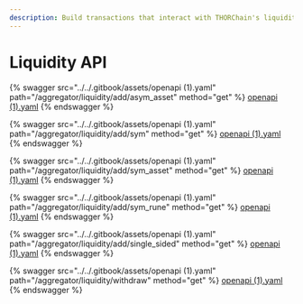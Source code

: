 ```yaml
---
description: Build transactions that interact with THORChain's liquidity
---
```


# Liquidity API

{% swagger src="../../.gitbook/assets/openapi (1).yaml" path="/aggregator/liquidity/add/asym_asset" method="get" %}
[openapi (1).yaml](<../../.gitbook/assets/openapi (1).yaml>)
{% endswagger %}

{% swagger src="../../.gitbook/assets/openapi (1).yaml" path="/aggregator/liquidity/add/sym" method="get" %}
[openapi (1).yaml](<../../.gitbook/assets/openapi (1).yaml>)
{% endswagger %}

{% swagger src="../../.gitbook/assets/openapi (1).yaml" path="/aggregator/liquidity/add/sym_asset" method="get" %}
[openapi (1).yaml](<../../.gitbook/assets/openapi (1).yaml>)
{% endswagger %}

{% swagger src="../../.gitbook/assets/openapi (1).yaml" path="/aggregator/liquidity/add/sym_rune" method="get" %}
[openapi (1).yaml](<../../.gitbook/assets/openapi (1).yaml>)
{% endswagger %}

{% swagger src="../../.gitbook/assets/openapi (1).yaml" path="/aggregator/liquidity/add/single_sided" method="get" %}
[openapi (1).yaml](<../../.gitbook/assets/openapi (1).yaml>)
{% endswagger %}

{% swagger src="../../.gitbook/assets/openapi (1).yaml" path="/aggregator/liquidity/withdraw" method="get" %}
[openapi (1).yaml](<../../.gitbook/assets/openapi (1).yaml>)
{% endswagger %}
